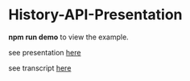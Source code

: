 # History-API-Presentation

**npm run demo** to view the example.

see presentation [here](https://hybeard.github.io/History-API-Presentation/)

see transcript [here](./transcript.md)

